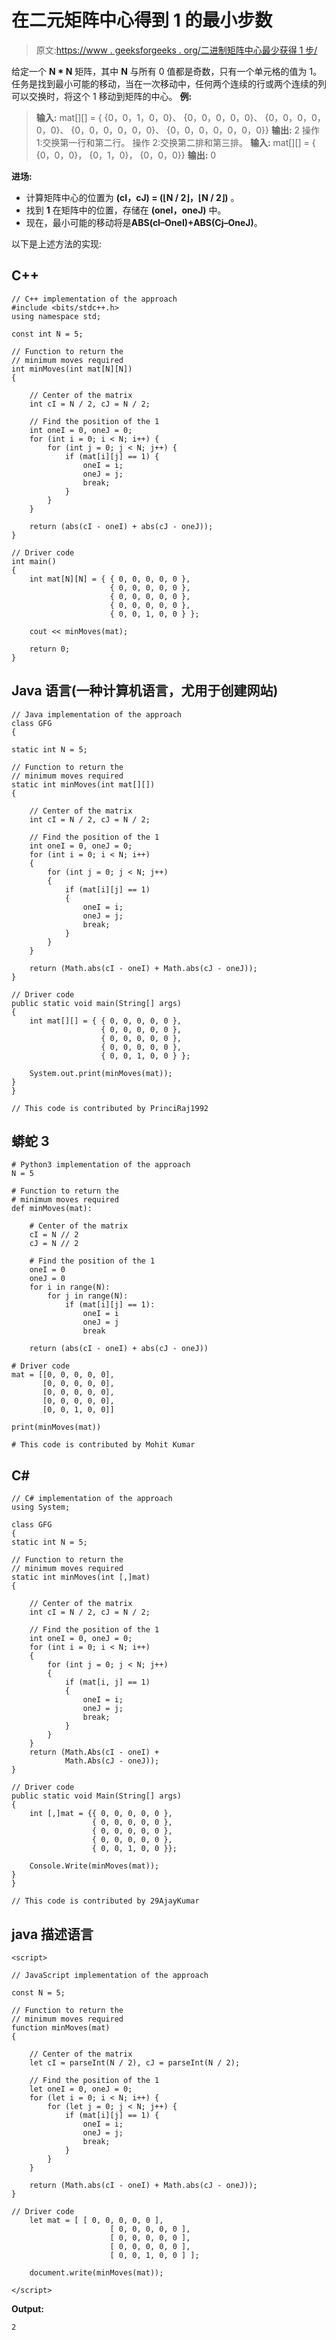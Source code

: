 # 在二元矩阵中心得到 1 的最小步数

> 原文:[https://www . geeksforgeeks . org/二进制矩阵中心最少获得 1 步/](https://www.geeksforgeeks.org/minimum-steps-to-get-1-at-the-center-of-a-binary-matrix/)

给定一个 **N * N** 矩阵，其中 **N** 与所有 0 值都是奇数，只有一个单元格的值为 1。任务是找到最小可能的移动，当在一次移动中，任何两个连续的行或两个连续的列可以交换时，将这个 1 移动到矩阵的中心。
**例:**

> **输入:** mat[][] = {
> {0，0，1，0，0}、
> {0，0，0，0，0}、
> {0，0，0，0，0，0}、
> {0，0，0，0，0，0}、
> {0，0，0，0，0，0，0}}
> **输出:** 2
> 操作 1:交换第一行和第二行。
> 操作 2:交换第二排和第三排。
> **输入:** mat[][] = {
> {0，0，0}，
> {0，1，0}，
> {0，0，0}}
> **输出:** 0

**进场:**

*   计算矩阵中心的位置为 **(cI，cJ) = (⌊N / 2⌋，⌊N / 2⌋)** 。
*   找到 **1** 在矩阵中的位置，存储在 **(oneI，oneJ)** 中。
*   现在，最小可能的移动将是**ABS(cI–OneI)+ABS(Cj–OneJ)**。

以下是上述方法的实现:

## C++

```
// C++ implementation of the approach
#include <bits/stdc++.h>
using namespace std;

const int N = 5;

// Function to return the
// minimum moves required
int minMoves(int mat[N][N])
{

    // Center of the matrix
    int cI = N / 2, cJ = N / 2;

    // Find the position of the 1
    int oneI = 0, oneJ = 0;
    for (int i = 0; i < N; i++) {
        for (int j = 0; j < N; j++) {
            if (mat[i][j] == 1) {
                oneI = i;
                oneJ = j;
                break;
            }
        }
    }

    return (abs(cI - oneI) + abs(cJ - oneJ));
}

// Driver code
int main()
{
    int mat[N][N] = { { 0, 0, 0, 0, 0 },
                      { 0, 0, 0, 0, 0 },
                      { 0, 0, 0, 0, 0 },
                      { 0, 0, 0, 0, 0 },
                      { 0, 0, 1, 0, 0 } };

    cout << minMoves(mat);

    return 0;
}
```

## Java 语言(一种计算机语言，尤用于创建网站)

```
// Java implementation of the approach
class GFG
{

static int N = 5;

// Function to return the
// minimum moves required
static int minMoves(int mat[][])
{

    // Center of the matrix
    int cI = N / 2, cJ = N / 2;

    // Find the position of the 1
    int oneI = 0, oneJ = 0;
    for (int i = 0; i < N; i++)
    {
        for (int j = 0; j < N; j++)
        {
            if (mat[i][j] == 1)
            {
                oneI = i;
                oneJ = j;
                break;
            }
        }
    }

    return (Math.abs(cI - oneI) + Math.abs(cJ - oneJ));
}

// Driver code
public static void main(String[] args)
{
    int mat[][] = { { 0, 0, 0, 0, 0 },
                    { 0, 0, 0, 0, 0 },
                    { 0, 0, 0, 0, 0 },
                    { 0, 0, 0, 0, 0 },
                    { 0, 0, 1, 0, 0 } };

    System.out.print(minMoves(mat));
}
}

// This code is contributed by PrinciRaj1992
```

## 蟒蛇 3

```
# Python3 implementation of the approach
N = 5

# Function to return the
# minimum moves required
def minMoves(mat):

    # Center of the matrix
    cI = N // 2
    cJ = N // 2

    # Find the position of the 1
    oneI = 0
    oneJ = 0
    for i in range(N):
        for j in range(N):
            if (mat[i][j] == 1):
                oneI = i
                oneJ = j
                break

    return (abs(cI - oneI) + abs(cJ - oneJ))

# Driver code
mat = [[0, 0, 0, 0, 0],
       [0, 0, 0, 0, 0],
       [0, 0, 0, 0, 0],
       [0, 0, 0, 0, 0],
       [0, 0, 1, 0, 0]]

print(minMoves(mat))

# This code is contributed by Mohit Kumar
```

## C#

```
// C# implementation of the approach
using System;

class GFG
{
static int N = 5;

// Function to return the
// minimum moves required
static int minMoves(int [,]mat)
{

    // Center of the matrix
    int cI = N / 2, cJ = N / 2;

    // Find the position of the 1
    int oneI = 0, oneJ = 0;
    for (int i = 0; i < N; i++)
    {
        for (int j = 0; j < N; j++)
        {
            if (mat[i, j] == 1)
            {
                oneI = i;
                oneJ = j;
                break;
            }
        }
    }
    return (Math.Abs(cI - oneI) +
            Math.Abs(cJ - oneJ));
}

// Driver code
public static void Main(String[] args)
{
    int [,]mat = {{ 0, 0, 0, 0, 0 },
                  { 0, 0, 0, 0, 0 },
                  { 0, 0, 0, 0, 0 },
                  { 0, 0, 0, 0, 0 },
                  { 0, 0, 1, 0, 0 }};

    Console.Write(minMoves(mat));
}
}

// This code is contributed by 29AjayKumar
```

## java 描述语言

```
<script>

// JavaScript implementation of the approach

const N = 5;

// Function to return the
// minimum moves required
function minMoves(mat)
{

    // Center of the matrix
    let cI = parseInt(N / 2), cJ = parseInt(N / 2);

    // Find the position of the 1
    let oneI = 0, oneJ = 0;
    for (let i = 0; i < N; i++) {
        for (let j = 0; j < N; j++) {
            if (mat[i][j] == 1) {
                oneI = i;
                oneJ = j;
                break;
            }
        }
    }

    return (Math.abs(cI - oneI) + Math.abs(cJ - oneJ));
}

// Driver code
    let mat = [ [ 0, 0, 0, 0, 0 ],
                      [ 0, 0, 0, 0, 0 ],
                      [ 0, 0, 0, 0, 0 ],
                      [ 0, 0, 0, 0, 0 ],
                      [ 0, 0, 1, 0, 0 ] ];

    document.write(minMoves(mat));

</script>
```

**Output:** 

```
2
```